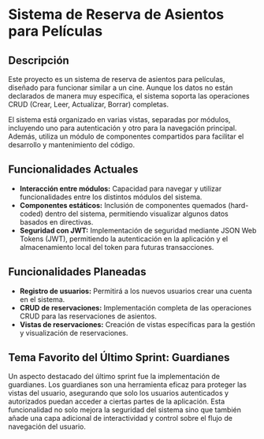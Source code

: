 # Sistema de Reserva de Asientos para Películas

## Descripción

Este proyecto es un sistema de reserva de asientos para películas, diseñado para funcionar similar a un cine. Aunque los datos no están declarados de manera muy específica, el sistema soporta las operaciones CRUD (Crear, Leer, Actualizar, Borrar) completas.

El sistema está organizado en varias vistas, separadas por módulos, incluyendo uno para autenticación y otro para la navegación principal. Además, utiliza un módulo de componentes compartidos para facilitar el desarrollo y mantenimiento del código.

## Funcionalidades Actuales

- **Interacción entre módulos:** Capacidad para navegar y utilizar funcionalidades entre los distintos módulos del sistema.
- **Componentes estáticos:** Inclusión de componentes quemados (hard-coded) dentro del sistema, permitiendo visualizar algunos datos basados en directivas.
- **Seguridad con JWT:** Implementación de seguridad mediante JSON Web Tokens (JWT), permitiendo la autenticación en la aplicación y el almacenamiento local del token para futuras transacciones.

## Funcionalidades Planeadas

- **Registro de usuarios:** Permitirá a los nuevos usuarios crear una cuenta en el sistema.
- **CRUD de reservaciones:** Implementación completa de las operaciones CRUD para las reservaciones de asientos.
- **Vistas de reservaciones:** Creación de vistas específicas para la gestión y visualización de reservaciones.

## Tema Favorito del Último Sprint: Guardianes

Un aspecto destacado del último sprint fue la implementación de guardianes. Los guardianes son una herramienta eficaz para proteger las vistas del usuario, asegurando que solo los usuarios autenticados y autorizados puedan acceder a ciertas partes de la aplicación. Esta funcionalidad no solo mejora la seguridad del sistema sino que también añade una capa adicional de interactividad y control sobre el flujo de navegación del usuario.

